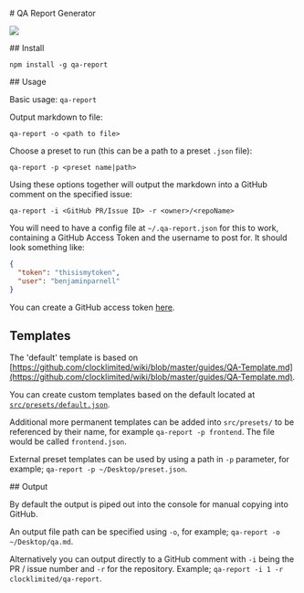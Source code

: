 # QA Report Generator

![](https://cloud.githubusercontent.com/assets/367517/9138162/0ba5f124-3d1a-11e5-9f52-377b9029ed8e.gif)

## Install

`npm install -g qa-report`

## Usage

Basic usage:
`qa-report`

Output markdown to file:

`qa-report -o <path to file>`

Choose a preset to run (this can be a path to a preset `.json` file):

`qa-report -p <preset name|path>`

Using these options together will output the markdown into a GitHub comment on the specified issue:

`qa-report -i <GitHub PR/Issue ID> -r <owner>/<repoName>`

You will need to have a config file at `~/.qa-report.json` for this to work, containing a GitHub Access Token
and the username to post for. It should look something like:

```json
{
  "token": "thisismytoken",
  "user": "benjaminparnell"
}
```

You can create a GitHub access token [here](https://github.com/settings/tokens).

## Templates

The 'default' template is based on [https://github.com/clocklimited/wiki/blob/master/guides/QA-Template.md](https://github.com/clocklimited/wiki/blob/master/guides/QA-Template.md).

You can create custom templates based on the default located at [`src/presets/default.json`](https://github.com/clocklimited/qa-report/blob/master/src/presets/default.json).

Additional more permanent templates can be added into `src/presets/` to be referenced by their name, for example `qa-report -p frontend`. The file would be called `frontend.json`.

External preset templates can be used by using a path in `-p` parameter, for example; `qa-report -p ~/Desktop/preset.json`.

## Output

By default the output is piped out into the console for manual copying into GitHub.

An output file path can be specified using `-o`, for example; `qa-report -o ~/Desktop/qa.md`.

Alternatively you can output directly to a GitHub comment with `-i` being the PR / issue number and `-r` for the repository. Example; `qa-report -i 1 -r clocklimited/qa-report`.
